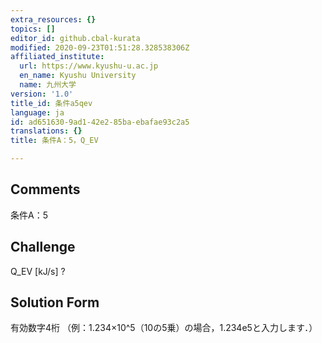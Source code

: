 ```yaml
---
extra_resources: {}
topics: []
editor_id: github.cbal-kurata
modified: 2020-09-23T01:51:28.328538306Z
affiliated_institute:
  url: https://www.kyushu-u.ac.jp
  en_name: Kyushu University
  name: 九州大学
version: '1.0'
title_id: 条件a5qev
language: ja
id: ad651630-9ad1-42e2-85ba-ebafae93c2a5
translations: {}
title: 条件A：5，Q_EV

---
```


## Comments
条件A：5

## Challenge
Q_EV [kJ/s] ?

## Solution Form
有効数字4桁
（例：1.234×10^5（10の5乗）の場合，1.234e5と入力します．）




